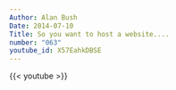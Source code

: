 ```yaml
---
Author: Alan Bush
Date: 2014-07-10
Title: So you want to host a website....
number: "063"
youtube_id: X57EahkDBSE
---
```


{{< youtube >}}
